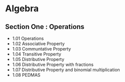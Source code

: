 # Algebra

## Section One : Operations

- 1.01 Operations
- 1.02 Associative Property
- 1.03 Communtative Property
- 1.04 Transitive Property
- 1.05 Distributive Property
- 1.06 Distributive Property with fractions
- 1.07 Distributive Property and binomial multiplication
- 1.08 PEDMAS